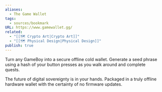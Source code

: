 ```yaml
---
aliases:
  - The Game Wallet
tags:
  - sources/bookmark
URL: https://www.gamewallet.gg/
related:
  - "[[🗺️ Crypto Art|Crypto Art]]"
  - "[[🗺️ Physical Design|Physical Design]]"
publish: true
---
```


Turn any GameBoy into a secure offline cold wallet. Generate a seed phrase using a hash of your button presses as you walk around and complete quests.

The future of digital sovereignty is in your hands. Packaged in a truly offline hardware wallet with the certainty of no firmware updates.